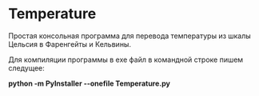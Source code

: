 # Temperature
Простая консольная программа для перевода температуры из шкалы Цельсия в Фаренгейты и Кельвины.

Для компиляции программы в exe файл в командной строке пишем следущее:

**python -m PyInstaller --onefile Temperature.py**
